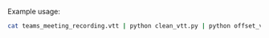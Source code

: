 Example usage:

```bash
cat teams_meeting_recording.vtt | python clean_vtt.py | python offset_vtt.py 12 > transcript.vtt
```

